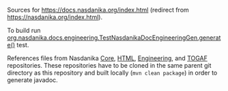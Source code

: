 Sources for https://docs.nasdanika.org/index.html (redirect from https://nasdanika.org/index.html).

To build run [org.nasdanika.docs.engineering.TestNasdanikaDocEngineeringGen.generate()](https://github.com/Nasdanika/nasdanika.github.io/blob/main/src/test/java/org/nasdanika/docs/engineering/TestNasdanikaDocEngineeringGen.java#L551) test.

References files from Nasdanika [Core](https://github.com/Nasdanika/core), [HTML](https://github.com/Nasdanika/html), [Engineering](https://github.com/Nasdanika/engineering), and [TOGAF](https://github.com/Nasdanika/togaf) repositories. 
These repositories have to be cloned in the same parent git directory as this repository and built locally (``mvn clean package``) in order to generate javadoc.